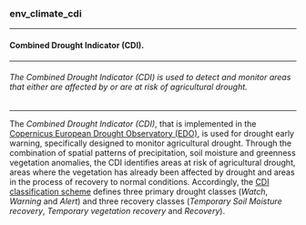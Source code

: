 ### env_climate_cdi



------
#### Combined Drought Indicator (CDI).



------
###### The Combined Drought Indicator (CDI) is used to detect and monitor areas that either are affected by or are at risk of agricultural drought.



------
The *Combined Drought Indicator (CDI)*, that is implemented in the [Copernicus European Drought Observatory (EDO)](https://edo.jrc.ec.europa.eu/edov2/php/index.php?id=1000), is used for drought early warning, specifically designed to monitor agricultural drought. Through the combination of spatial patterns of precipitation, soil moisture and greenness vegetation anomalies, the CDI identifies areas at risk of agricultural drought, areas where the vegetation has already been affected by drought and areas in the process of recovery to normal conditions. Accordingly, the [CDI classification scheme](https://edo.jrc.ec.europa.eu/documents/factsheets/factsheet_combinedDroughtIndicator_v3.pdf) defines three primary drought classes (*Watch*, *Warning* and *Alert*) and three recovery classes (*Temporary Soil Moisture recovery*, *Temporary vegetation recovery* and *Recovery*).